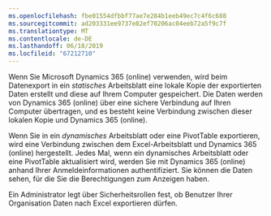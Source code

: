 ```yaml
---
ms.openlocfilehash: fbe01554dfbbf77ae7e284b1eeb49ec7c4f6c688
ms.sourcegitcommit: ad203331ee9737e82ef70206ac04eeb72a5f9c7f
ms.translationtype: MT
ms.contentlocale: de-DE
ms.lasthandoff: 06/18/2019
ms.locfileid: "67212710"
---
```

Wenn Sie Microsoft Dynamics 365 (online) verwenden, wird beim Datenexport in ein *statisches* Arbeitsblatt eine lokale Kopie der exportierten Daten erstellt und diese auf Ihrem Computer gespeichert. Die Daten werden von Dynamics 365 (online) über eine sichere Verbindung auf Ihren Computer übertragen, und es besteht keine Verbindung zwischen dieser lokalen Kopie und Dynamics 365 (online).  
  
 Wenn Sie in ein *dynamisches* Arbeitsblatt oder eine PivotTable exportieren, wird eine Verbindung zwischen dem Excel-Arbeitsblatt und Dynamics 365 (online) hergestellt. Jedes Mal, wenn ein dynamisches Arbeitsblatt oder eine PivotTable aktualisiert wird, werden Sie mit Dynamics 365 (online) anhand Ihrer Anmeldeinformationen authentifiziert. Sie können die Daten sehen, für die Sie die Berechtigungen zum Anzeigen haben.  
  
 Ein Administrator legt über Sicherheitsrollen fest, ob Benutzer Ihrer Organisation Daten nach Excel exportieren dürfen.